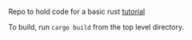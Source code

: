 Repo to hold code for a basic rust [tutorial](https://doc.rust-lang.org/book/guessing-game.html)

To build, run `cargo build` from the top level directory.
